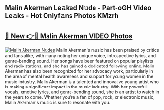 ## Malin Akerman Le𝚊ked N𝚞de - Part-oGH Video Le𝚊ks - Hot Onlyf𝚊ns Photos KMzrh

# <h2><a href="http://ab529.deff.icu/?id=Malin+Akerman">🔗 New 👉🔴 Malin Akerman VIDEO Photos</a></h2>

[![Malin Akerman N𝚞des](https://i.imgur.com/rIISA9y.gif)](http://ab529.deff.icu/?id=Malin+Akerman)
Malin Akerman's music has been praised by critics and fans alike, with many noting her unique voice, introspective lyrics, and genre-bending sound. Her songs have been featured on popular playlists and radio stations, and she has gained a dedicated following online. Malin Akerman has also been recognized for her advocacy work, particularly in the area of mental health awareness and support for young women in the music industry. Malin Akerman is a talented and innovative young artist who is making a significant impact in the music industry. With her powerful vocals, emotive lyrics, and genre-bending sound, she is an artist to watch in the years to come. Whether you're a fan of pop, rock, or electronic music, Malin Akerman's music is sure to resonate with you.
